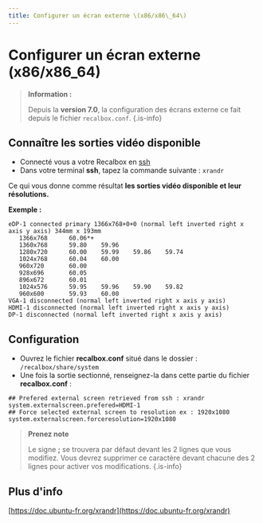 ```yaml
---
title: Configurer un écran externe \(x86/x86\_64\)
---
```


# Configurer un écran externe \(x86/x86\_64\)


>**Information :**
>
>Depuis la **version 7.0**, la configuration des écrans externe ce fait depuis le fichier  `recalbox.conf`.
{.is-info}

## Connaître les sorties vidéo disponible

* Connecté vous a votre Recalbox en [ssh](/fr/tutoriels/systeme/acces/acces-root-via-terminal)
* Dans votre terminal **ssh**, tapez la commande suivante : `xrandr`

Ce qui vous donne comme résultat **les sorties vidéo disponible et leur résolutions.**

**Exemple :**

```text
eDP-1 connected primary 1366x768+0+0 (normal left inverted right x axis y axis) 344mm x 193mm
   1366x768      60.06*+
   1360x768      59.80    59.96  
   1280x720      60.00    59.99    59.86    59.74  
   1024x768      60.04    60.00  
   960x720       60.00  
   928x696       60.05  
   896x672       60.01  
   1024x576      59.95    59.96    59.90    59.82  
   960x600       59.93    60.00   
VGA-1 disconnected (normal left inverted right x axis y axis)
HDMI-1 disconnected (normal left inverted right x axis y axis)
DP-1 disconnected (normal left inverted right x axis y axis)
```

## Configuration

* Ouvrez le fichier **recalbox.conf** situé dans le dossier : `/recalbox/share/system` 
* Une fois la sortie sectionné, renseignez-la dans cette partie du fichier **recalbox.conf** :

```text
## Prefered external screen retrieved from ssh : xrandr
system.externalscreen.prefered=HDMI-1
## Force selected external screen to resolution ex : 1920x1080
system.externalscreen.forceresolution=1920x1080
```


>**Prenez note**
>
>Le signe **;** se trouvera par défaut devant les 2 lignes que vous modifiez. Vous devrez supprimer ce caractère devant chacune des 2 lignes pour activer vos modifications.
{.is-info}

## Plus d'info

[https://doc.ubuntu-fr.org/xrandr](https://doc.ubuntu-fr.org/xrandr)

